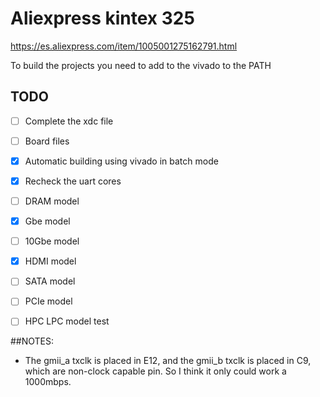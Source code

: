 # Aliexpress kintex 325


https://es.aliexpress.com/item/1005001275162791.html


To build the projects you need to add to the vivado to the PATH

## TODO

- [ ] Complete the xdc file
- [ ] Board files
- [x] Automatic building using vivado in batch mode
- [x] Recheck the uart cores
- [ ] DRAM model
- [x] Gbe model
- [ ] 10Gbe model
- [x] HDMI model 
- [ ] SATA model
- [ ] PCIe model
- [ ] HPC LPC model test




##NOTES:
- The gmii_a txclk is placed in E12, and the gmii_b txclk is placed in C9,
 which are non-clock capable pin. So I think it only could work a 1000mbps.


